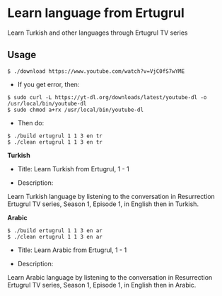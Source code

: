 # Learn language from Ertugrul

Learn Turkish and other languages through Ertugrul TV series

## Usage

```
$ ./download https://www.youtube.com/watch?v=VjC0fS7wYME
```

- If you get error, then:

```
$ sudo curl -L https://yt-dl.org/downloads/latest/youtube-dl -o /usr/local/bin/youtube-dl
$ sudo chmod a+rx /usr/local/bin/youtube-dl
```

- Then do:

```
$ ./build ertugrul 1 1 3 en tr
$ ./clean ertugrul 1 1 3 en tr
```

**Turkish**

- Title: Learn Turkish from Ertugrul, 1 - 1

- Description:

Learn Turkish language by listening to the conversation in Resurrection Ertugrul TV series, Season 1, Episode 1, in English then in Turkish. 

**Arabic**

```
$ ./build ertugrul 1 1 3 en ar
$ ./clean ertugrul 1 1 3 en ar
```

- Title: Learn Arabic from Ertugrul, 1 - 1

- Description:

Learn Arabic language by listening to the conversation in Resurrection Ertugrul TV series, Season 1, Episode 1, in English then in Arabic. 

